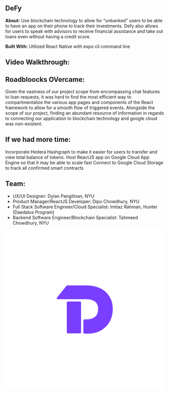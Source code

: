 ## DeFy


**About:** Use blockchain technology to allow for “unbanked” users to be able to have an app on their phone to track their investments. Defy also allows for users to speak with advisors to receive financial assistance and take out loans even without having a credit score.

**Built With:** Utilized React Native with expo cli command line 


## Video Walkthrough:




## Roadbloocks OVercame:

Given the vastness of our project scope from encompassing chat features to loan requests, it was hard to find the most efficient way to compartmentalize the various app pages and components of the React framework to allow for a smooth flow of triggered events. Alongside the scope of our project, finding an abundant resource of information in regards to connecting our application to blockchain technology and google cloud was non-existent.


## If we had more time:

Incorporate Hedera Hashgraph to make it easier for users to transfer and view total balance of tokens.
Host ReactJS app on Google Cloud App Engine so that it may be able to scale fast
Connect to Google Cloud Storage to track all confirmed smart contracts 


## Team:

- UX/UI Designer: Dylan Pangilinan, NYU
- Product Manager/ReactJS Developer: Dipu Chowdhury, NYU
- Full Stack Software Engineer/Cloud Specialist: Imtiaz Rahman, Hunter (Daedalus Program)
- Backend Software Engineer/Blockchain Specialist: Tahmeed Chowdhury, NYU


![LOGO](/assets/Defy.png)
